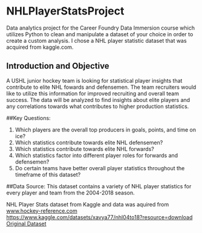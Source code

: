 # NHLPlayerStatsProject
Data analytics project for the Career Foundry Data Immersion course which utilizes Python to clean and manipulate a dataset of your choice in order to create a custom analysis. I chose a NHL player statistic dataset that was acquired from kaggle.com.
## Introduction and Objective
A USHL junior hockey team is looking for statistical player insights that contribute to elite NHL fowards and defensemen. The team recruiters would like to utilize this information for improved recruiting and overall team success. The data will be analyzed to find insights about elite players and any correlations towards what contributes to higher production statistics. 

##Key Questions:
1) Which players are the overall top producers in goals, points, and time on ice?
2) Which statistics contribute towards elite NHL defensemen?
3) Which statistics contribute towards elite NHL forwards?
4) Which statistics factor into different player roles for forwards and defensemen?
5) Do certain teams have better overall player statistics throughout the timeframe of this dataset?

##Data Source:
This dataset contains a variety of NHL player statistics for every player and team from the 2004-2018 season.

NHL Player Stats dataset from Kaggle and data was aquired from www.hockey-reference.com
https://www.kaggle.com/datasets/xavya77/nhl04to18?resource=download
[Original Dataset](https://www.kaggle.com/datasets/xavya77/nhl04to18/download?datasetVersionNumber=2)
